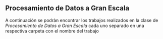 **Procesamiento de Datos a Gran Escala**
---
A continuaciòn se podràn encontrar los trabajos realizados en la clase de *Procesamiento de Datos a Gran Escala* cada uno separado en una respectiva carpeta con el nombre del trabajo
